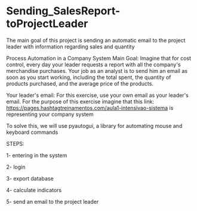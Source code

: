 # Sending_SalesReport-toProjectLeader
The main goal of this project is sending an automatic email to the project leader with information regarding sales and quantity

Process Automation in a Company System
Main Goal:
Imagine that for cost control, every day your leader requests a report with all the company's merchandise purchases. Your job as an analyst is to send him an email as soon as you start working, including the total spent, the quantity of products purchased, and the average price of the products.

Your leader's email: For this exercise, use your own email as your leader's email.
For the purpose of this exercise imagine that this link: https://pages.hashtagtreinamentos.com/aula1-intensivao-sistema is representing your company system

To solve this, we will use pyautogui, a library for automating mouse and keyboard commands

STEPS:

1- entering in the system 

2- login 

3- export database

4- calculate indicators

5- send an email to the project leader

